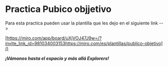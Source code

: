 # Practica Pubico objjetivo

Para esta practica pueden usar la plantilla que les dejo en el siguiente link -->

[https://miro.com/app/board/uXjVOJ47J9w=/?invite_link_id=981034003153https://miro.com/es/plantillas/publico-objetivo]()

***¡Vámonos hasta el espacio y más allá Explorers!***
